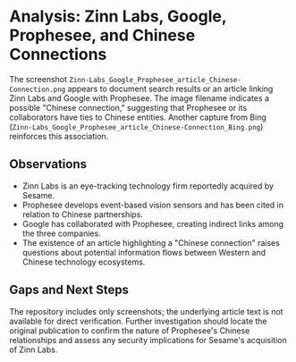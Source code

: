# Analysis: Zinn Labs, Google, Prophesee, and Chinese Connections

The screenshot `Zinn-Labs_Google_Prophesee_article_Chinese-Connection.png` appears to document
search results or an article linking Zinn Labs and Google with Prophesee. The image filename
indicates a possible "Chinese connection," suggesting that Prophesee or its collaborators have
ties to Chinese entities. Another capture from Bing (`Zinn-Labs_Google_Prophesee_article_Chinese-Connection_Bing.png`)
reinforces this association.

## Observations

- Zinn Labs is an eye-tracking technology firm reportedly acquired by Sesame.
- Prophesee develops event-based vision sensors and has been cited in relation to Chinese partnerships.
- Google has collaborated with Prophesee, creating indirect links among the three companies.
- The existence of an article highlighting a "Chinese connection" raises questions about potential
  information flows between Western and Chinese technology ecosystems.

## Gaps and Next Steps

The repository includes only screenshots; the underlying article text is not available for direct
verification. Further investigation should locate the original publication to confirm the nature of
Prophesee's Chinese relationships and assess any security implications for Sesame's acquisition of
Zinn Labs.
